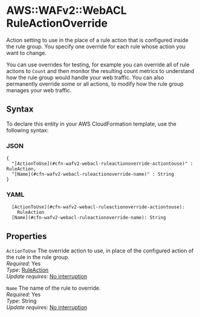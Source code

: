 # AWS::WAFv2::WebACL RuleActionOverride<a name="aws-properties-wafv2-webacl-ruleactionoverride"></a>

Action setting to use in the place of a rule action that is configured inside the rule group\. You specify one override for each rule whose action you want to change\. 

You can use overrides for testing, for example you can override all of rule actions to `Count` and then monitor the resulting count metrics to understand how the rule group would handle your web traffic\. You can also permanently override some or all actions, to modify how the rule group manages your web traffic\.

## Syntax<a name="aws-properties-wafv2-webacl-ruleactionoverride-syntax"></a>

To declare this entity in your AWS CloudFormation template, use the following syntax:

### JSON<a name="aws-properties-wafv2-webacl-ruleactionoverride-syntax.json"></a>

```
{
  "[ActionToUse](#cfn-wafv2-webacl-ruleactionoverride-actiontouse)" : RuleAction,
  "[Name](#cfn-wafv2-webacl-ruleactionoverride-name)" : String
}
```

### YAML<a name="aws-properties-wafv2-webacl-ruleactionoverride-syntax.yaml"></a>

```
  [ActionToUse](#cfn-wafv2-webacl-ruleactionoverride-actiontouse): 
    RuleAction
  [Name](#cfn-wafv2-webacl-ruleactionoverride-name): String
```

## Properties<a name="aws-properties-wafv2-webacl-ruleactionoverride-properties"></a>

`ActionToUse`  <a name="cfn-wafv2-webacl-ruleactionoverride-actiontouse"></a>
The override action to use, in place of the configured action of the rule in the rule group\.   
*Required*: Yes  
*Type*: [RuleAction](aws-properties-wafv2-webacl-ruleaction.md)  
*Update requires*: [No interruption](https://docs.aws.amazon.com/AWSCloudFormation/latest/UserGuide/using-cfn-updating-stacks-update-behaviors.html#update-no-interrupt)

`Name`  <a name="cfn-wafv2-webacl-ruleactionoverride-name"></a>
The name of the rule to override\.  
*Required*: Yes  
*Type*: String  
*Update requires*: [No interruption](https://docs.aws.amazon.com/AWSCloudFormation/latest/UserGuide/using-cfn-updating-stacks-update-behaviors.html#update-no-interrupt)